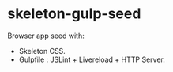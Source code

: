 # skeleton-gulp-seed
Browser app seed with:
- Skeleton CSS.
- Gulpfile : JSLint + Livereload + HTTP Server.
